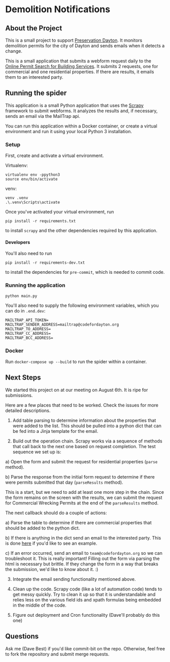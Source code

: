 # Demolition Notifications

## About the Project

This is a small project to support [Preservation Dayton](https://www.preservationdayton.com/). It monitors demolition permits for the city of Dayton and sends emails when it detects a change.

This is a small application that submits a webform request daily to the [Online Permit Search for Building Services](https://aca-prod.accela.com/DAYTON/Cap/CapHome.aspx?module=Building&TabName=Building). It submits 2 requests, one for commercial and one residential properties. If there are results, it emails them to an interested party.

## Running the spider

This application is a small Python application that uses the [Scrapy](https://scrapy.org/) framework to submit webforms. It analyzes the results and, if necessary, sends an email via the MailTrap api.

You can run this application within a Docker container, or create a virtual environment and run it using your local Python 3 installation.

### Setup

First, create and activate a virtual environment.

Virtualenv:

```
virtualenv env -ppython3
source env/bin/activate
```

venv:

```
venv .venv
.\.venv\Scripts\activate
```

Once you've activated your virtual environment, run

```
pip install -r requirements.txt
```

to install `scrapy` and the other dependencies required by this application.

#### Developers

You'll also need to run

```
pip install -r requirements-dev.txt
```

to install the dependencies for `pre-commit`, which is needed to commit code.

### Running the application

```
python main.py
```

You'll also need to supply the following environment variables, which you can do in `.end.dev`:

```
MAILTRAP_API_TOKEN=
MAILTRAP_SENDER_ADDRESS=mailtrap@codefordayton.org
MAILTRAP_TO_ADDRESS=
MAILTRAP_CC_ADDRESS=
MAILTRAP_BCC_ADDRESS=
```

### Docker

Run `docker-compose up --build` to run the spider within a container.

## Next Steps

We started this project on at our meeting on August 6th. It is ripe for submissions.

Here are a few places that need to be worked. Check the issues for more detailed descriptions.

1. Add table parsing to determine information about the properties that were added to the list. This should be pulled into a python dict that can be fed into a Jinja template for the email.

2. Build out the operation chain. Scrapy works via a sequence of methods that call back to the next one based on request completion. The test sequence we set up is:

a) Open the form and submit the request for residential properties (`parse` method).

b) Parse the response from the initial form request to determine if there were permits submitted that day (`parseResults` method).

This is a start, but we need to add at least one more step in the chain. Since the form remains on the screen with the results, we can submit the request for Commercial Wrecking Permits at the end of the `parseResults` method.

The next callback should do a couple of actions:

a) Parse the table to determine if there are commercial properties that should be added to the python dict.

b) If there is anything in the dict send an email to the interested party. This is done [here](https://github.com/codefordayton/dhrn-address-lookup/blob/main/dhrn-functions/packages/dhrn/sendmail/__main__.py) if you'd like to see an example.

c) If an error occurred, send an email to `team@codefordayton.org` so we can troubleshoot it. This is really important! Filling out the form via parsing the html is necessary but brittle. If they change the form in a way that breaks the submission, we'd like to know about it. :)

3. Integrate the email sending functionality mentioned above.

4. Clean up the code. Scrapy code (like a lot of automation code) tends to get messy quickly. Try to clean it up so that it is understandable and relies less on the various field ids and xpath formulas being embedded in the middle of the code.

5. Figure out deployment and Cron functionality (Dave'll probably do this one)

## Questions

Ask me (Dave Best) if you'd like commit-bit on the repo. Otherwise, feel free to fork the repository and submit merge requests.
